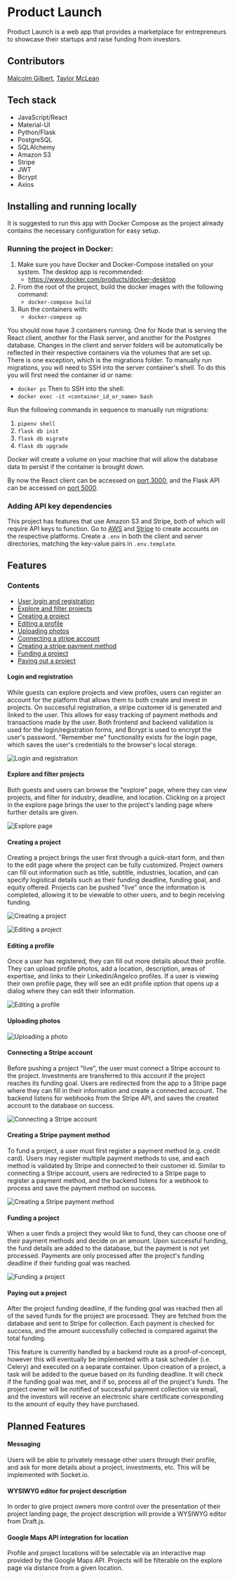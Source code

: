 # Product Launch

Product Launch is a web app that provides a marketplace for entrepreneurs to showcase their startups and raise funding from investors.

## Contributors

[Malcolm Gilbert](https://github.com/MalcolmAG), [Taylor McLean](https://github.com/tmclean15)

## Tech stack

- JavaScript/React
- Material-UI
- Python/Flask
- PostgreSQL
- SQLAlchemy
- Amazon S3
- Stripe
- JWT
- Bcrypt
- Axios

## Installing and running locally

It is suggested to run this app with Docker Compose as the project already contains the necessary configuration
for easy setup.

### Running the project in Docker:

1. Make sure you have Docker and Docker-Compose installed on your system. The desktop app is recommended:
   - https://www.docker.com/products/docker-desktop
2. From the root of the project, build the docker images with the following command:
   - `docker-compose build`
3. Run the containers with:
   - `docker-compose up`

You should now have 3 containers running. One for Node that is serving the React client, another for the Flask server, and another for the Postgres database. Changes in the client and server folders will be automatically be reflected in their respective containers via the volumes that are set up. There is one exception, which is the migrations folder. To manually run migrations, you will need to SSH into the server container's shell. To do this you will first need the container id or name:

- `docker ps`
  Then to SSH into the shell:
- `docker exec -it <container_id_or_name> bash`

Run the following commands in sequence to manually run migrations:

1.  `pipenv shell`
2.  `flask db init`
3.  `flask db migrate`
4.  `flask db upgrade`

Docker will create a volume on your machine that will allow the database data to persist if the container is brought down.

By now the React client can be accessed on [port 3000](http://localhost:3000), and the Flask API can be accessed on [port 5000](http://localhost:5000).

### Adding API key dependencies

This project has features that use Amazon S3 and Stripe, both of which will require API keys to function. Go to [AWS](https://aws.amazon.com/) and [Stripe](https://stripe.com/) to create accounts on the respective platforms. Create a `.env` in both the client and server directories, matching the key-value pairs in `.env.template`.

## Features

### Contents

- [User login and registration](####Login-and-registration)
- [Explore and filter projects](####Explore-and-filter-projects)
- [Creating a project](####Creating-a-project)
- [Editing a profile](####Editing-a-profile)
- [Uploading photos](####Uploading-photos)
- [Connecting a stripe account](####Connecting-a-Stripe-account)
- [Creating a stripe payment method](####Creating-a-Stripe-payment-method)
- [Funding a project](####Funding-a-project)
- [Paying out a project](####Paying-out-a-project)

#### Login and registration

While guests can explore projects and view profiles, users can register an account for the platform that allows them to both create and invest in projects. On successful registration, a stripe customer id is generated and linked to the user. This allows for easy tracking of payment methods and transactions made by the user. Both frontend and backend validation is used for the login/registration forms, and Bcrypt is used to encrypt the user's password. "Remember me" functionality exists for the login page, which saves the user's credentials to the browser's local storage.

![Login and registration](./gifs/registration.gif)

#### Explore and filter projects

Both guests and users can browse the "explore" page, where they can view projects, and filter for industry, deadline, and location. Clicking on a project in the explore page brings the user to the project's landing page where further details are given.

![Explore page](./gifs/explore-page.gif)

#### Creating a project

Creating a project brings the user first through a quick-start form, and then to the edit page where the project can be fully customized. Project owners can fill out information such as title, subtitle, industries, location, and can specify logistical details such as their funding deadline, funding goal, and equity offered. Projects can be pushed "live" once the information is completed, allowing it to be viewable to other users, and to begin receiving funding.

![Creating a project](./gifs/create-project.gif)

![Editing a project](./gifs/edit-project.gif)

#### Editing a profile

Once a user has registered, they can fill out more details about their profile. They can upload profile photos, add a location, description, areas of expertise, and links to their Linkedin/Angelco profiles. If a user is viewing their own profile page, they will see an edit profile option that opens up a dialog where they can edit their information.

![Editing a profile](./gifs/edit-profile.gif)

#### Uploading photos

![Uploading a photo](./gifs/upload-photo.gif)

#### Connecting a Stripe account

Before pushing a project "live", the user must connect a Stripe account to the project. Investments are transferred to this account if the project reaches its funding goal. Users are redirected from the app to a Stripe page where they can fill in their information and create a connected account. The backend listens for webhooks from the Stripe API, and saves the created account to the database on success.

![Connecting a Stripe account](./gifs/connect-account.gif)

#### Creating a Stripe payment method

To fund a project, a user must first register a payment method (e.g. credit card). Users may register multiple payment methods to use, and each method is validated by Stripe and connected to their customer id. Similar to connecting a Stripe account, users are redirected to a Stripe page to register a payment method, and the backend listens for a webhook to process and save the payment method on success.

![Creating a Stripe payment method](./gifs/payment-method.gif)

#### Funding a project

When a user finds a project they would like to fund, they can choose one of their payment methods and decide on an amount. Upon successful funding, the fund details are added to the database, but the payment is not yet processed. Payments are only processed after the project's funding deadline if their funding goal was reached.

![Funding a project](/gifs/fund-project.gif)

#### Paying out a project

After the project funding deadline, if the funding goal was reached then all of the saved funds for the project are processed. They are fetched from the database and sent to Stripe for collection. Each payment is checked for success, and the amount successfully collected is compared against the total funding.

This feature is currently handled by a backend route as a proof-of-concept, however this will eventually be implemented with a task scheduler (i.e. Celery) and executed on a separate container. Upon creation of a project, a task will be added to the queue based on its funding deadline. It will check if the funding goal was met, and if so, process all of the project's funds. The project owner will be notified of successful payment collection via email, and the investors will receive an electronic share certificate corresponding to the amount of equity they have purchased.

## Planned Features

#### Messaging

Users will be able to privately message other users through their profile, and ask for more details about a project, investments, etc. This will be implemented with Socket.io.

#### WYSIWYG editor for project description

In order to give project owners more control over the presentation of their project landing page, the project description will provide a WYSIWYG editor from Draft.js.

#### Google Maps API integration for location

Profile and project locations will be selectable via an interactive map provided by the Google Maps API. Projects will be filterable on the explore page via distance from a given location.
